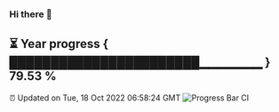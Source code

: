 ### Hi there 👋
⏳ Year progress { ███████████████████████▁▁▁▁▁▁▁ } 79.53 %
---
⏰ Updated on Tue, 18 Oct 2022 06:58:24 GMT
![Progress Bar CI](https://github.com/liununu/liununu/workflows/Progress%20Bar%20CI/badge.svg)
